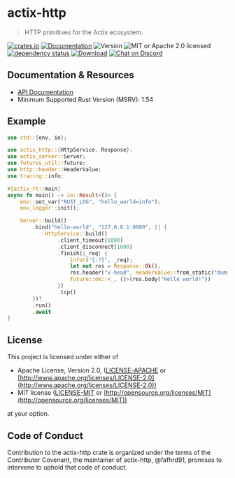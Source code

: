 # actix-http

> HTTP primitives for the Actix ecosystem.

[![crates.io](https://img.shields.io/crates/v/actix-http?label=latest)](https://crates.io/crates/actix-http)
[![Documentation](https://docs.rs/actix-http/badge.svg?version=3.1.0)](https://docs.rs/actix-http/3.1.0)
![Version](https://img.shields.io/badge/rustc-1.57+-ab6000.svg)
![MIT or Apache 2.0 licensed](https://img.shields.io/crates/l/actix-http.svg)
<br />
[![dependency status](https://deps.rs/crate/actix-http/3.1.0/status.svg)](https://deps.rs/crate/actix-http/3.1.0)
[![Download](https://img.shields.io/crates/d/actix-http.svg)](https://crates.io/crates/actix-http)
[![Chat on Discord](https://img.shields.io/discord/771444961383153695?label=chat&logo=discord)](https://discord.gg/NWpN5mmg3x)

## Documentation & Resources

- [API Documentation](https://docs.rs/actix-http)
- Minimum Supported Rust Version (MSRV): 1.54

## Example

```rust
use std::{env, io};

use actix_http::{HttpService, Response};
use actix_server::Server;
use futures_util::future;
use http::header::HeaderValue;
use tracing::info;

#[actix_rt::main]
async fn main() -> io::Result<()> {
    env::set_var("RUST_LOG", "hello_world=info");
    env_logger::init();

    Server::build()
        .bind("hello-world", "127.0.0.1:8080", || {
            HttpService::build()
                .client_timeout(1000)
                .client_disconnect(1000)
                .finish(|_req| {
                    info!("{:?}", _req);
                    let mut res = Response::Ok();
                    res.header("x-head", HeaderValue::from_static("dummy value!"));
                    future::ok::<_, ()>(res.body("Hello world!"))
                })
                .tcp()
        })?
        .run()
        .await
}
```

## License

This project is licensed under either of

- Apache License, Version 2.0, ([LICENSE-APACHE](LICENSE-APACHE) or [http://www.apache.org/licenses/LICENSE-2.0](http://www.apache.org/licenses/LICENSE-2.0))
- MIT license ([LICENSE-MIT](LICENSE-MIT) or [http://opensource.org/licenses/MIT](http://opensource.org/licenses/MIT))

at your option.

## Code of Conduct

Contribution to the actix-http crate is organized under the terms of the
Contributor Covenant, the maintainer of actix-http, @fafhrd91, promises to
intervene to uphold that code of conduct.
